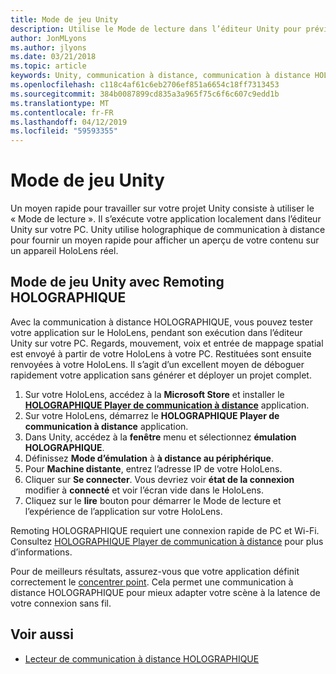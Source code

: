 ```yaml
---
title: Mode de jeu Unity
description: Utilise le Mode de lecture dans l’éditeur Unity pour prévisualiser vos modifications sur un appareil sans déploiement d’une application.
author: JonMLyons
ms.author: jlyons
ms.date: 03/21/2018
ms.topic: article
keywords: Unity, communication à distance, communication à distance HOLOGRAPHIQUE, lecteur de communication à distance HOLOGRAPHIQUE
ms.openlocfilehash: c118c4af61c6eb2706ef851a6654c18ff7313453
ms.sourcegitcommit: 384b0087899cd835a3a965f75c6f6c607c9edd1b
ms.translationtype: MT
ms.contentlocale: fr-FR
ms.lasthandoff: 04/12/2019
ms.locfileid: "59593355"
---
```

# <a name="unity-play-mode"></a>Mode de jeu Unity

Un moyen rapide pour travailler sur votre projet Unity consiste à utiliser le « Mode de lecture ». Il s’exécute votre application localement dans l’éditeur Unity sur votre PC. Unity utilise holographique de communication à distance pour fournir un moyen rapide pour afficher un aperçu de votre contenu sur un appareil HoloLens réel.

## <a name="unity-play-mode-with-holographic-remoting"></a>Mode de jeu Unity avec Remoting HOLOGRAPHIQUE

Avec la communication à distance HOLOGRAPHIQUE, vous pouvez tester votre application sur le HoloLens, pendant son exécution dans l’éditeur Unity sur votre PC. Regards, mouvement, voix et entrée de mappage spatial est envoyé à partir de votre HoloLens à votre PC. Restituées sont ensuite renvoyées à votre HoloLens. Il s’agit d’un excellent moyen de déboguer rapidement votre application sans générer et déployer un projet complet.
1. Sur votre HoloLens, accédez à la **Microsoft Store** et installer le **[HOLOGRAPHIQUE Player de communication à distance](https://www.microsoft.com/store/p/holographic-remoting-player/9nblggh4sv40)** application.
2. Sur votre HoloLens, démarrez le **HOLOGRAPHIQUE Player de communication à distance** application.
3. Dans Unity, accédez à la **fenêtre** menu et sélectionnez **émulation HOLOGRAPHIQUE**.
4. Définissez **Mode d’émulation** à **à distance au périphérique**.
5. Pour **Machine distante**, entrez l’adresse IP de votre HoloLens.
6. Cliquer sur **Se connecter**. Vous devriez voir **état de la connexion** modifier à **connecté** et voir l’écran vide dans le HoloLens.
7. Cliquez sur le **lire** bouton pour démarrer le Mode de lecture et l’expérience de l’application sur votre HoloLens.

Remoting HOLOGRAPHIQUE requiert une connexion rapide de PC et Wi-Fi. Consultez [HOLOGRAPHIQUE Player de communication à distance](holographic-remoting-player.md) pour plus d’informations.

Pour de meilleurs résultats, assurez-vous que votre application définit correctement le [concentrer point](focus-point-in-unity.md). Cela permet une communication à distance HOLOGRAPHIQUE pour mieux adapter votre scène à la latence de votre connexion sans fil.

## <a name="see-also"></a>Voir aussi
* [Lecteur de communication à distance HOLOGRAPHIQUE](holographic-remoting-player.md)
